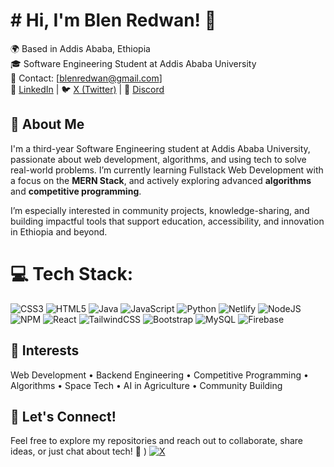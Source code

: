 # # Hi, I'm Blen Redwan! 👋  
🌍 Based in Addis Ababa, Ethiopia  
🎓 Software Engineering Student at Addis Ababa University  
📧 Contact: [blenredwan@gmail.com]  
💼 [LinkedIn](https://www.linkedin.com/in/blen-redwan/) | 🐦 [X (Twitter)](https://x.com/BlenRedwan39035) | 💬 [Discord](https://discord.com/channels/@me)  

## 🚀 About Me  
I'm a third-year Software Engineering student at Addis Ababa University, passionate about web development, algorithms, and using tech to solve real-world problems. I’m currently learning Fullstack Web Development with a focus on the **MERN Stack**, and actively exploring advanced **algorithms** and **competitive programming**.

I’m especially interested in community projects, knowledge-sharing, and building impactful tools that support education, accessibility, and innovation in Ethiopia and beyond.


# 💻 Tech Stack:
![CSS3](https://img.shields.io/badge/css3-%231572B6.svg?style=for-the-badge&logo=css3&logoColor=white) ![HTML5](https://img.shields.io/badge/html5-%23E34F26.svg?style=for-the-badge&logo=html5&logoColor=white) ![Java](https://img.shields.io/badge/java-%23ED8B00.svg?style=for-the-badge&logo=openjdk&logoColor=white) ![JavaScript](https://img.shields.io/badge/javascript-%23323330.svg?style=for-the-badge&logo=javascript&logoColor=%23F7DF1E) ![Python](https://img.shields.io/badge/python-3670A0?style=for-the-badge&logo=python&logoColor=ffdd54) ![Netlify](https://img.shields.io/badge/netlify-%23000000.svg?style=for-the-badge&logo=netlify&logoColor=#00C7B7) ![NodeJS](https://img.shields.io/badge/node.js-6DA55F?style=for-the-badge&logo=node.js&logoColor=white) ![NPM](https://img.shields.io/badge/NPM-%23CB3837.svg?style=for-the-badge&logo=npm&logoColor=white) ![React](https://img.shields.io/badge/react-%2320232a.svg?style=for-the-badge&logo=react&logoColor=%2361DAFB) ![TailwindCSS](https://img.shields.io/badge/tailwindcss-%2338B2AC.svg?style=for-the-badge&logo=tailwind-css&logoColor=white) ![Bootstrap](https://img.shields.io/badge/bootstrap-%238511FA.svg?style=for-the-badge&logo=bootstrap&logoColor=white) ![MySQL](https://img.shields.io/badge/mysql-4479A1.svg?style=for-the-badge&logo=mysql&logoColor=white) ![Firebase](https://img.shields.io/badge/firebase-a08021?style=for-the-badge&logo=firebase&logoColor=ffcd34)


## 🎯 Interests  
Web Development • Backend Engineering • Competitive Programming • Algorithms • Space Tech • AI in Agriculture  • Community Building  

## 🌟 Let's Connect!  
Feel free to explore my repositories and reach out to collaborate, share ideas, or just chat about tech! 🚀
) [![X](https://img.shields.io/badge/X-black.svg?logo=X&logoColor=white)](https://x.com/https://x.com/BlenRedwan39035) 







